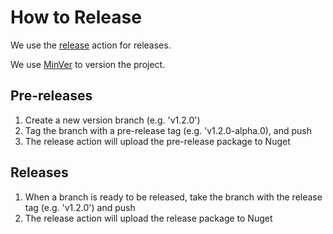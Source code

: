 # How to Release

We use the [release](https://github.com/practicefusion/mmecalculator/blob/main/.github/workflows/release.yml) action for releases.

We use [MinVer](https://github.com/adamralph/minver) to version the project. 

## Pre-releases

1. Create a new version branch (e.g. 'v1.2.0')
2. Tag the branch with a pre-release tag (e.g. 'v1.2.0-alpha.0), and push
3. The release action will upload the pre-release package to Nuget

## Releases

1. When a branch is ready to be released, take the branch with the release tag (e.g. 'v1.2.0') and push
2. The release action will upload the release package to Nuget